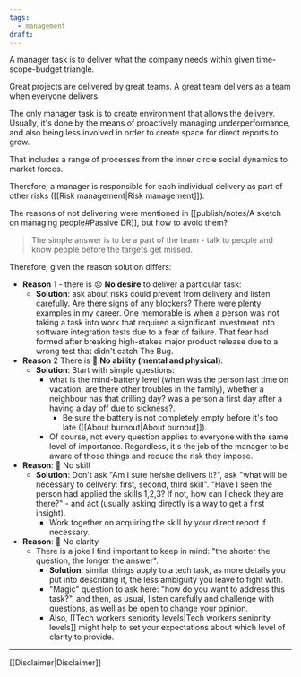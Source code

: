```yaml
---
tags:
  - management
draft:
---
```

A manager task is to deliver what the company needs within given time-scope-budget triangle.

Great projects are delivered by great teams. 
A great team delivers as a team when everyone delivers. 

The only manager task is to create environment that allows the delivery. 
Usually, it's done by the means of proactively managing underperformance,
and also being less involved in order to create space for direct reports to grow.

That includes a range of processes from the inner circle social dynamics to market forces.

Therefore, a manager is responsible for each individual delivery as part of other risks ([[Risk management|Risk management]]).

The reasons of not delivering were mentioned in [[publish/notes/A sketch on managing people#Passive DR]], but how to avoid them?

> The simple answer is to be a part of the team - talk to people and know people before the targets get missed.

Therefore, given the reason solution differs:
- **Reason** 1 - there is 😞 **No desire** to deliver a particular task:
	- **Solution**: ask about risks could prevent from delivery and listen carefully. Are there signs of any blockers? There were plenty examples in my career. One memorable is when a person was not taking a task into work that required a significant investment into software integration tests due to a fear of failure. That fear had formed after breaking high-stakes major product release due to a wrong test that didn't catch The Bug.
- **Reason** 2 There is 🪫 **No ability (mental and physical)**:
	- **Solution**: Start with simple questions: 
		- what is the mind-battery level (when was the person last time on vacation, are there other troubles in the family), whether a neighbour has that drilling day? was a person a first day after a having a day off due to sickness?.
			- Be sure the battery is not completely empty before it's too late ([[About burnout|About burnout]]).
		- Of course, not every question applies to everyone with the same level of importance. Regardless, it's the job of the manager to be aware of those things and reduce the risk they impose.
- **Reason**: 🍳 No skill
	- **Solution**: Don't ask "Am I sure he/she delivers it?", ask "what will be necessary to delivery: first, second, third skill". "Have I seen the person had applied the skills 1,2,3? If not, how can I check they are there?" - and act (usually asking directly is a way to get a first insight).
		- Work together on acquiring the skill by your direct report if necessary.
- **Reason**: 🌁 No clarity
	- There is a joke I find important to keep in mind: "the shorter the question, the longer the answer".
		- **Solution**: similar things apply to a tech task, as more details you put into describing it, the less ambiguity you leave to fight with.
		- "Magic" question to ask here: "how do you want to address this task?", and then, as usual, listen carefully and challenge with questions, as well as be open to change your opinion.
		- Also, [[Tech workers seniority levels|Tech workers seniority levels]] might help to set your expectations about which level of clarity to provide.

---
[[Disclaimer|Disclaimer]]


